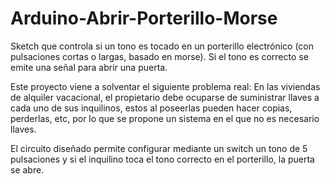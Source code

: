 # Arduino-Abrir-Porterillo-Morse
Sketch que controla si un tono es tocado en un porterillo electrónico (con pulsaciones cortas o largas, basado en morse). Si el tono es correcto se emite una señal para abrir una puerta.

Este proyecto viene a solventar el siguiente problema real:
En las viviendas de alquiler vacacional, el propietario debe ocuparse de suministrar llaves a cada uno de sus inquilinos, estos al poseerlas pueden hacer copias, perderlas, etc, por lo que se propone un sistema en el que no es necesario llaves.

El circuito diseñado permite configurar mediante un switch un tono de 5 pulsaciones y si el inquilino toca el tono correcto en el porterillo, la puerta se abre.
